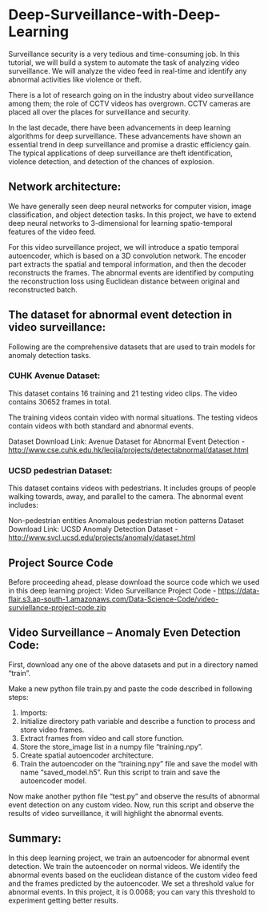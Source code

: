 # Deep-Surveillance-with-Deep-Learning

Surveillance security is a very tedious and time-consuming job. In this tutorial, we will build a system to automate the task of analyzing video surveillance. We will analyze the video feed in real-time and identify any abnormal activities like violence or theft.

There is a lot of research going on in the industry about video surveillance among them; the role of CCTV videos has overgrown. CCTV cameras are placed all over the places for surveillance and security.

In the last decade, there have been advancements in deep learning algorithms for deep surveillance. These advancements have shown an essential trend in deep surveillance and promise a drastic efficiency gain. The typical applications of deep surveillance are theft identification, violence detection, and detection of the chances of explosion.

## Network architecture:
We have generally seen deep neural networks for computer vision, image classification, and object detection tasks. In this project, we have to extend deep neural networks to 3-dimensional for learning spatio-temporal features of the video feed.

For this video surveillance project, we will introduce a spatio temporal autoencoder, which is based on a 3D convolution network. The encoder part extracts the spatial and temporal information, and then the decoder reconstructs the frames. The abnormal events are identified by computing the reconstruction loss using Euclidean distance between original and reconstructed batch.

## The dataset for abnormal event detection in video surveillance:
Following are the comprehensive datasets that are used to train models for anomaly detection tasks.

### CUHK Avenue Dataset:
This dataset contains 16 training and 21 testing video clips. The video contains 30652 frames in total.

The training videos contain video with normal situations. The testing videos contain videos with both standard and abnormal events.

Dataset Download Link: Avenue Dataset for Abnormal Event Detection - http://www.cse.cuhk.edu.hk/leojia/projects/detectabnormal/dataset.html

### UCSD pedestrian Dataset:
This dataset contains videos with pedestrians. It includes groups of people walking towards, away, and parallel to the camera. The abnormal event includes:

Non-pedestrian entities
Anomalous pedestrian motion patterns
Dataset Download Link: UCSD Anomaly Detection Dataset - http://www.svcl.ucsd.edu/projects/anomaly/dataset.html

## Project Source Code
Before proceeding ahead, please download the source code which we used in this deep learning project: Video Surveillance Project Code - https://data-flair.s3.ap-south-1.amazonaws.com/Data-Science-Code/video-surviellance-project-code.zip

## Video Surveillance – Anomaly Even Detection Code:
First, download any one of the above datasets and put in a directory named “train”.

Make a new python file train.py and paste the code described in following steps:

1. Imports:
2. Initialize directory path variable and describe a function to process and store video frames.
3. Extract frames from video and call store function.
4. Store the store_image list in a numpy file “training.npy”.
5. Create spatial autoencoder architecture.
6. Train the autoencoder on the “training.npy” file and save the model with name “saved_model.h5”.
   Run this script to train and save the autoencoder model.

Now make another python file “test.py” and observe the results of abnormal event detection on any custom video.
Now, run this script and observe the results of video surveillance, it will highlight the abnormal events.

## Summary:
In this deep learning project, we train an autoencoder for abnormal event detection. We train the autoencoder on normal videos. We identify the abnormal events based on the euclidean distance of the custom video feed and the frames predicted by the autoencoder.
We set a threshold value for abnormal events. In this project, it is 0.0068; you can vary this threshold to experiment getting better results.

